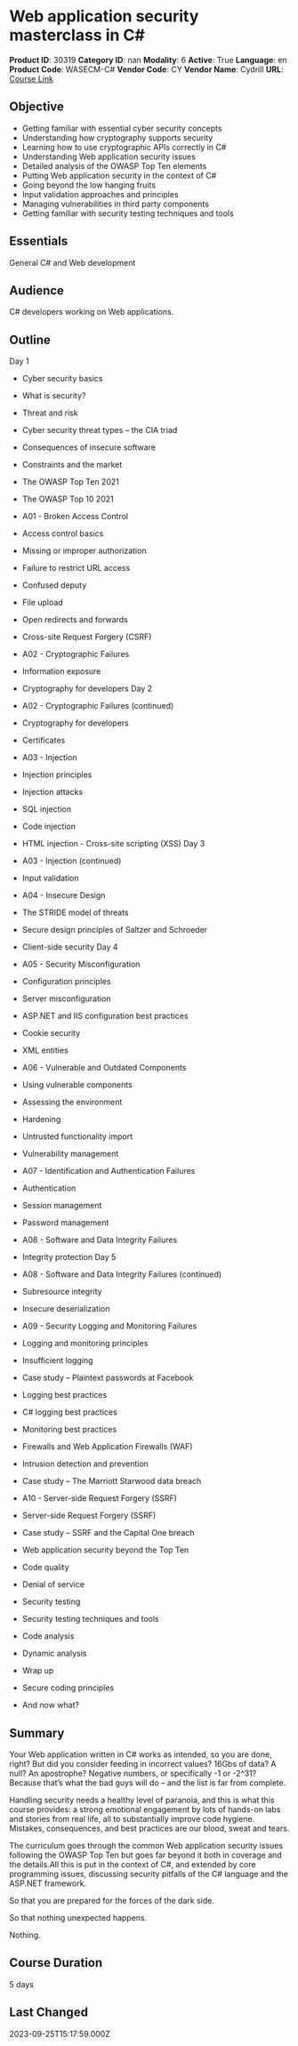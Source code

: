 # Web application security masterclass in C#

**Product ID**: 30319
**Category ID**: nan
**Modality**: 6
**Active**: True
**Language**: en
**Product Code**: WASECM-C#
**Vendor Code**: CY
**Vendor Name**: Cydrill
**URL**: [Course Link](https://www.fastlaneus.com/course/30319)

## Objective
- Getting familiar with essential cyber security concepts
- Understanding how cryptography supports security
- Learning how to use cryptographic APIs correctly in C#
- Understanding Web application security issues
- Detailed analysis of the OWASP Top Ten elements
- Putting Web application security in the context of C#
- Going beyond the low hanging fruits
- Input validation approaches and principles
- Managing vulnerabilities in third party components
- Getting familiar with security testing techniques and tools

## Essentials
General C# and Web development

## Audience
C# developers working on Web applications.

## Outline
Day 1


- Cyber security basics
- What is security?
- Threat and risk
- Cyber security threat types – the CIA triad
- Consequences of insecure software
- Constraints and the market
- The OWASP Top Ten 2021
- The OWASP Top 10 2021
- A01 - Broken Access Control
- Access control basics
- Missing or improper authorization
- Failure to restrict URL access
- Confused deputy
- File upload
- Open redirects and forwards
- Cross-site Request Forgery (CSRF)
- A02 - Cryptographic Failures
- Information exposure
- Cryptography for developers
Day 2


- A02 - Cryptographic Failures (continued)
- Cryptography for developers
- Certificates
- A03 - Injection
- Injection principles
- Injection attacks
- SQL injection
- Code injection
- HTML injection - Cross-site scripting (XSS)
Day 3


- A03 - Injection (continued)
- Input validation
- A04 - Insecure Design
- The STRIDE model of threats
- Secure design principles of Saltzer and Schroeder
- Client-side security
Day 4


- A05 - Security Misconfiguration
- Configuration principles
- Server misconfiguration
- ASP.NET and IIS configuration best practices
- Cookie security
- XML entities
- A06 - Vulnerable and Outdated Components
- Using vulnerable components
- Assessing the environment
- Hardening
- Untrusted functionality import
- Vulnerability management
- A07 - Identification and Authentication Failures
- Authentication
- Session management
- Password management
- A08 - Software and Data Integrity Failures
- Integrity protection
Day 5


- A08 - Software and Data Integrity Failures (continued)
- Subresource integrity
- Insecure deserialization
- A09 - Security Logging and Monitoring Failures
- Logging and monitoring principles
- Insufficient logging
- Case study – Plaintext passwords at Facebook
- Logging best practices
- C# logging best practices
- Monitoring best practices
- Firewalls and Web Application Firewalls (WAF)
- Intrusion detection and prevention
- Case study – The Marriott Starwood data breach
- A10 - Server-side Request Forgery (SSRF) 
- Server-side Request Forgery (SSRF)
- Case study – SSRF and the Capital One breach
- Web application security beyond the Top Ten
- Code quality
- Denial of service
- Security testing
- Security testing techniques and tools
- Code analysis
- Dynamic analysis
- Wrap up
- Secure coding principles
- And now what?

## Summary
Your Web application written in C# works as intended, so you are done, right? But did you consider feeding in incorrect values? 16Gbs of data? A null? An apostrophe? Negative numbers, or specifically -1 or -2^31? Because that’s what the bad guys will do – and the list is far from complete.

Handling security needs a healthy level of paranoia, and this is what this course provides: a strong emotional engagement by lots of hands-on labs and stories from real life, all to substantially improve code hygiene. Mistakes, consequences, and best practices are our blood, sweat and tears.

The curriculum goes through the common Web application security issues following the OWASP Top Ten but goes far beyond it both in coverage and the details.All this is put in the context of C#, and extended by core programming issues, discussing security pitfalls of the C# language and the ASP.NET framework.

So that you are prepared for the forces of the dark side.

So that nothing unexpected happens.

Nothing.

## Course Duration
5 days

## Last Changed
2023-09-25T15:17:59.000Z

